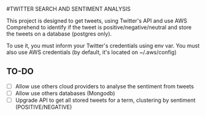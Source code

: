#TWITTER SEARCH AND SENTIMENT ANALYSIS 

This project is designed to get tweets, using Twitter's API
and use AWS Comprehend to identify if the tweet is positive/negative/neutral
and store the tweets on a database (postgres only).

To use it, you must inform your Twitter's credentials using env var.
You must also use AWS credentials (by default, it's located on ~/.aws/config)

## TO-DO

- [ ] Allow use others cloud providers to analyse the sentiment from tweets
- [ ] Allow use others databases (Mongodb)
- [ ] Upgrade API to get all stored tweets for a term, clustering by sentiment (POSITIVE/NEGATIVE) 